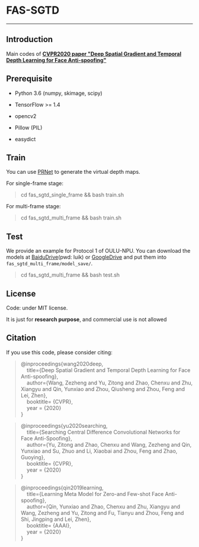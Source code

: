 # FAS-SGTD

---

## Introduction

Main codes of [**CVPR2020 paper "Deep Spatial Gradient and Temporal Depth Learning for Face Anti-spoofing"**  ](https://arxiv.org/abs/2003.08061)

## Prerequisite

* Python 3.6 (numpy, skimage, scipy)

* TensorFlow >= 1.4

* opencv2

* Pillow (PIL)

* easydict

## Train

You can use [PRNet](https://github.com/clks-wzz/PRNet-Depth-Generation) to generate the virtual depth maps.

For single-frame stage:
> cd fas_sgtd_single_frame && bash train.sh

For multi-frame stage:
> cd fas_sgtd_multi_frame && bash train.sh

## Test

We provide an example for Protocol 1 of OULU-NPU. You can download the models at [BaiduDrive](https://pan.baidu.com/s/1sVdctfWDoUFsrXOjxr6wJw)(pwd: luik) or  [GoogleDrive](https://drive.google.com/drive/folders/1CW1sXkLZRUmoDjg8LpQJ8-93Baz2TB2B?usp=sharing) and put them into `fas_sgtd_multi_frame/model_save/`.

> cd fas_sgtd_multi_frame && bash test.sh


## License

Code: under MIT license.

It is just for **research purpose**, and commercial use is not allowed

## Citation

If you use this code, please consider citing:

 >@inproceedings{wang2020deep,  
 >&nbsp;&nbsp;&nbsp;&nbsp;title={Deep Spatial Gradient and Temporal Depth Learning for Face Anti-spoofing},      
 >&nbsp;&nbsp;&nbsp;&nbsp;author={Wang, Zezheng and Yu, Zitong and Zhao, Chenxu and Zhu, Xiangyu and Qin, Yunxiao and Zhou, Qiusheng and Zhou, Feng and Lei, Zhen},  
 >&nbsp;&nbsp;&nbsp;&nbsp;booktitle= {CVPR},  
 >&nbsp;&nbsp;&nbsp;&nbsp;year = {2020}  
 >}  

 >@inproceedings{yu2020searching,  
 >&nbsp;&nbsp;&nbsp;&nbsp;title={Searching Central Difference Convolutional Networks for Face Anti-Spoofing},      
 >&nbsp;&nbsp;&nbsp;&nbsp;author={Yu, Zitong and Zhao, Chenxu and Wang, Zezheng and Qin, Yunxiao and Su, Zhuo and Li, Xiaobai and Zhou, Feng and Zhao, Guoying},  
 >&nbsp;&nbsp;&nbsp;&nbsp;booktitle= {CVPR},  
 >&nbsp;&nbsp;&nbsp;&nbsp;year = {2020}  
 >}  


 >@inproceedings{qin2019learning,  
 >&nbsp;&nbsp;&nbsp;&nbsp;title={Learning Meta Model for Zero-and Few-shot Face Anti-spoofing},      
 >&nbsp;&nbsp;&nbsp;&nbsp;author={Qin, Yunxiao and Zhao, Chenxu and Zhu, Xiangyu and Wang, Zezheng and Yu, Zitong and Fu, Tianyu and Zhou, Feng and Shi, Jingping and Lei, Zhen},  
 >&nbsp;&nbsp;&nbsp;&nbsp;booktitle= {AAAI},  
 >&nbsp;&nbsp;&nbsp;&nbsp;year = {2020}  
 >}  
